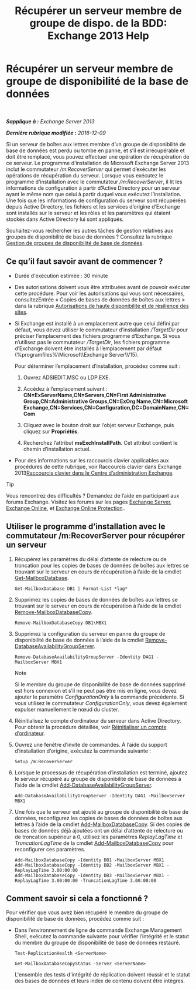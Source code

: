 ﻿---
title: 'Récupérer un serveur membre de groupe de dispo. de la BDD: Exchange 2013 Help'
TOCTitle: Récupérer un serveur membre de groupe de disponibilité de la base de données
ms:assetid: eccd8f61-9706-4bb7-a62a-ec7c166f8019
ms:mtpsurl: https://technet.microsoft.com/fr-fr/library/Dd638206(v=EXCHG.150)
ms:contentKeyID: 50479502
ms.date: 04/24/2018
mtps_version: v=EXCHG.150
ms.translationtype: HT
---

# Récupérer un serveur membre de groupe de disponibilité de la base de données

 

_**Sapplique à :** Exchange Server 2013_

_**Dernière rubrique modifiée :** 2016-12-09_

Si un serveur de boîtes aux lettres membre d’un groupe de disponibilité de base de données est perdu ou tombe en panne, et s’il est irrécupérable et doit être remplacé, vous pouvez effectuer une opération de récupération de ce serveur. Le programme d’installation de Microsoft Exchange Server 2013 inclut le commutateur */m:RecoverServer* qui permet d’exécuter les opérations de récupération du serveur. Lorsque vous exécutez le programme d’installation avec le commutateur */m:RecoverServer*, il lit les informations de configuration à partir d’Active Directory pour un serveur ayant le même nom que celui à partir duquel vous exécutez l’installation. Une fois que les informations de configuration du serveur sont récupérées depuis Active Directory, les fichiers et les services d’origine d’Exchange sont installés sur le serveur et les rôles et les paramètres qui étaient stockés dans Active Directory lui sont appliqués.

Souhaitez-vous rechercher les autres tâches de gestion relatives aux groupes de disponibilité de base de données ? Consultez la rubrique [Gestion de groupes de disponibilité de base de données](managing-database-availability-groups-exchange-2013-help.md).

## Ce qu’il faut savoir avant de commencer ?

  - Durée d'exécution estimée : 30 minute

  - Des autorisations doivent vous être attribuées avant de pouvoir exécuter cette procédure. Pour voir les autorisations qui vous sont nécessaires, consultezEntrée « Copies de bases de données de boîtes aux lettres » dans la rubrique [Autorisations de haute disponibilité et de résilience des sites](high-availability-and-site-resilience-permissions-exchange-2013-help.md).

  - Si Exchange est installé à un emplacement autre que celui défini par défaut, vous devez utiliser le commutateur d’installation */TargetDir* pour préciser l’emplacement des fichiers programme d’Exchange. Si vous n’utilisez pas le commutateur */TargetDir*, les fichiers programme d’Exchange doivent être installés à l’emplacement par défaut (%programfiles%\\Microsoft\\Exchange Server\\V15).
    
    Pour déterminer l’emplacement d’installation, procédez comme suit :
    
    1.  Ouvrez ADSIEDIT.MSC ou LDP.EXE.
    
    2.  Accédez à l’emplacement suivant : **CN=ExServerName,CN=Servers,CN=First Administrative Group,CN=Administrative Groups,CN=ExOrg Name,CN=Microsoft Exchange,CN=Services,CN=Configuration,DC=DomainName,CN=Com**
    
    3.  Cliquez avec le bouton droit sur l’objet serveur Exchange, puis cliquez sur **Propriétés**.
    
    4.  Recherchez l’attribut **msExchInstallPath**. Cet attribut contient le chemin d’installation actuel.

  - Pour des informations sur les raccourcis clavier applicables aux procédures de cette rubrique, voir Raccourcis clavier dans Exchange 2013[Raccourcis clavier dans le Centre d’administration Exchange](keyboard-shortcuts-in-the-exchange-admin-center-exchange-online-protection-help.md).

> [!TIP]
> Vous rencontrez des difficultés ? Demandez de l’aide en participant aux forums Exchange. Visitez les forums sur les pages <a href="https://go.microsoft.com/fwlink/p/?linkid=60612">Exchange Server</a>, <a href="https://go.microsoft.com/fwlink/p/?linkid=267542">Exchange Online</a>, et <a href="https://go.microsoft.com/fwlink/p/?linkid=285351">Exchange Online Protection</a>..


## Utiliser le programme d’installation avec le commutateur /m:RecoverServer pour récupérer un serveur

1.  Récupérez les paramètres du délai d’attente de relecture ou de troncation pour les copies de bases de données de boîtes aux lettres se trouvant sur le serveur en cours de récupération à l’aide de la cmdlet [Get-MailboxDatabase](https://technet.microsoft.com/fr-fr/library/bb124924\(v=exchg.150\)).
    
        Get-MailboxDatabase DB1 | Format-List *lag*

2.  Supprimez les copies de bases de données de boîtes aux lettres se trouvant sur le serveur en cours de récupération à l’aide de la cmdlet [Remove-MailboxDatabaseCopy](https://technet.microsoft.com/fr-fr/library/dd335119\(v=exchg.150\)).
    
        Remove-MailboxDatabaseCopy DB1\MBX1

3.  Supprimez la configuration du serveur en panne du groupe de disponibilité de base de données à l’aide de la cmdlet [Remove-DatabaseAvailabilityGroupServer](https://technet.microsoft.com/fr-fr/library/dd297956\(v=exchg.150\)).
    
        Remove-DatabaseAvailabilityGroupServer -Identity DAG1 -MailboxServer MBX1
    
    > [!NOTE]
    > Si le membre du groupe de disponibilité de base de données supprimé est hors connexion et s’il ne peut pas être mis en ligne, vous devez ajouter le paramètre <em>ConfigurationOnly</em> à la commande précédente. Si vous utilisez le commutateur <em>ConfigurationOnly</em>, vous devez également expulser manuellement le nœud du cluster.


4.  Réinitialisez le compte d’ordinateur du serveur dans Active Directory. Pour obtenir la procédure détaillée, voir [Réinitialiser un compte d’ordinateur](http://go.microsoft.com/fwlink/p/?linkid=167188).

5.  Ouvrez une fenêtre d’invite de commandes. À l’aide du support d’installation d’origine, exécutez la commande suivante :
    
        Setup /m:RecoverServer

6.  Lorsque le processus de récupération d’installation est terminé, ajoutez le serveur récupéré au groupe de disponibilité de base de données à l’aide de la cmdlet [Add-DatabaseAvailabilityGroupServer](https://technet.microsoft.com/fr-fr/library/dd298049\(v=exchg.150\)).
    
        Add-DatabaseAvailabilityGroupServer -Identity DAG1 -MailboxServer MBX1

7.  Une fois que le serveur est ajouté au groupe de disponibilité de base de données, reconfigurez les copies de bases de données de boîtes aux lettres à l’aide de la cmdlet [Add-MailboxDatabaseCopy](https://technet.microsoft.com/fr-fr/library/dd298105\(v=exchg.150\)). Si des copies de bases de données déjà ajoutées ont un délai d’attente de relecture ou de troncation supérieur à 0, utilisez les paramètres *ReplayLagTime* et *TruncationLagTime* de la cmdlet [Add-MailboxDatabaseCopy](https://technet.microsoft.com/fr-fr/library/dd298105\(v=exchg.150\)) pour reconfigurer ces paramètres.
    
        Add-MailboxDatabaseCopy -Identity DB1 -MailboxServer MBX1
        Add-MailboxDatabaseCopy -Identity DB2 -MailboxServer MBX1 -ReplayLagTime 3.00:00:00
        Add-MailboxDatabaseCopy -Identity DB3 -MailboxServer MBX1 -ReplayLagTime 3.00:00:00 -TruncationLagTime 3.00:00:00

## Comment savoir si cela a fonctionné ?

Pour vérifier que vous avez bien récupéré le membre du groupe de disponibilité de base de données, procédez comme suit :

  - Dans l’environnement de ligne de commande Exchange Management Shell, exécutez la commande suivante pour vérifier l’intégrité et le statut du membre du groupe de disponibilité de base de données restauré.
    
        Test-ReplicationHealth <ServerName>
    
        Get-MailboxDatabaseCopyStatus -Server <ServerName>
    
    L'ensemble des tests d'intégrité de réplication doivent réussir et le statut des bases de données et leurs index de contenu doivent être intègres.

